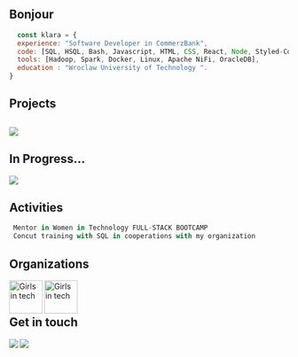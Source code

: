 

<h2>Bonjour </h2>

```javascript
  const klara = {
  experience: "Software Developer in CommerzBank",
  code: [SQL, HSQL, Bash, Javascript, HTML, CSS, React, Node, Styled-Components],
  tools: [Hadoop, Spark, Docker, Linux, Apache NiFi, OracleDB],
  education : "Wroclaw University of Technology ".
}
```

<div>
<div>
  <h2> Projects<h2/>
    <img src="https://github-readme-stats.vercel.app/api/pin/?username=KlaraGajaszek&repo=chessGame"/>
  <h2> In Progress...</h2>
    <img src="https://github-readme-stats.vercel.app/api?username=KlaraGajaszek&show_icons=true&theme=dark"/>
       <h2 >Activities</h2>
    
```javascript
 Mentor in Women in Technology FULL-STACK BOOTCAMP
 Concut training with SQL in cooperations with my organization 
```
    
   
  <h2>Organizations</h2>
  <img align="left" alt="Girls in tech" width="60px" height="60px" src="https://user-images.githubusercontent.com/59035908/89677651-1f781180-d8ee-11ea-8bb0-e7c20ac26311.jpg" />
  <img align="left" alt="Girls in tech" width="60px" height="60px" src="https://user-images.githubusercontent.com/59035908/89680211-d080ab00-d8f2-11ea-9cda-172966b938a9.png" />
  </div>  
 <br/>
 <br/>

  </div>  

<h2>Get in touch </h2>
<a href="mailto:klaragajaszek21@wp.pl?subject=[GitHub]%20🚀"><img align="left" src="https://img.shields.io/badge/e‑mail-D14836.svg?style=for-the-badge&logo=GMail&logoColor=white"/></a>
<a href="https://www.linkedin.com/in/klara-gajaszek-7aa043189/"><img align="left" src="https://img.shields.io/badge/linkedin-0077B5.svg?style=for-the-badge&logo=linkedin&logoColor=white"/></a>
    </s>
</div>






